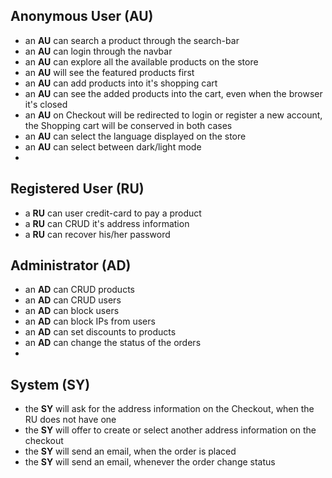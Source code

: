 ## Anonymous User (AU)
- an **AU** can search a product through the search-bar
- an **AU** can login through the navbar
- an **AU** can explore all the available products on the store
- an **AU** will see the featured products first
- an **AU** can add products into it's shopping cart
- an **AU** can see the added products into the cart, even when the browser it's closed
- an **AU** on Checkout will be redirected to login or register a new account, the Shopping cart will be conserved in both cases
- an **AU** can select the language displayed on the store
- an **AU** can select between dark/light mode
- 
## Registered User (RU)
- a **RU** can user credit-card to pay a product
- a **RU** can CRUD it's address information
- a **RU** can recover his/her password
## Administrator (AD)
- an **AD** can CRUD products
- an **AD** can CRUD users
- an **AD** can block users
- an **AD** can block IPs from users
- an **AD** can set discounts to products
- an **AD** can change the status of the orders
- 
## System (SY)
- the **SY** will ask for the address information on the Checkout, when the RU does not have one
- the **SY** will offer to create or select another address information on the checkout
- the **SY** will send an email, when the order is placed
- the **SY** will send an email, whenever the order change status